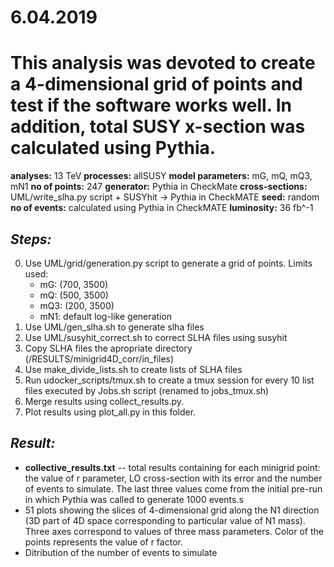 # 6.04.2019

# This analysis was devoted to create a 4-dimensional grid of points and test if the software works well. In addition, total SUSY x-section was calculated using Pythia.

**analyses:** 13 TeV
**processes:** allSUSY
**model parameters:**  mG, mQ, mQ3, mN1
**no of points:** 247
**generator:** Pythia in CheckMate
**cross-sections:** UML/write_slha.py script + SUSYhit -> Pythia in CheckMATE
**seed:** random
**no of events:** calculated using Pythia in CheckMATE
**luminosity:** 36 fb^-1

## *Steps:*
0. Use UML/grid/generation.py script to generate a grid of points. 
    Limits used:
    * mG: (700, 3500)
    * mQ: (500, 3500)
    * mQ3: (200, 3500)
    * mN1: default log-like generation
1. Use UML/gen_slha.sh to generate slha files
2. Use UML/susyhit_correct.sh to correct SLHA files using susyhit
3. Copy SLHA files the apropriate directory (/RESULTS/minigrid4D_corr/in_files)
4. Use make_divide_lists.sh to create lists of SLHA files
4. Run udocker_scripts/tmux.sh to create a tmux session for every 10 list files executed by Jobs.sh script (renamed to jobs_tmux.sh)
5. Merge results using collect_results.py.
6. Plot results using plot_all.py in this folder.

## *Result:*
* **collective_results.txt** -- total results containing for each minigrid point: the value of r parameter, LO cross-section with its error and the number of events to simulate. The last three values come from the initial pre-run in which Pythia was called to generate 1000 events.s
* 51 plots showing the slices of 4-dimensional grid along the N1 direction (3D part of 4D space corresponding to particular value of N1 mass). Three axes correspond to values of three mass parameters. Color of the points represents the value of r factor.
* Ditribution of the number of events to simulate
